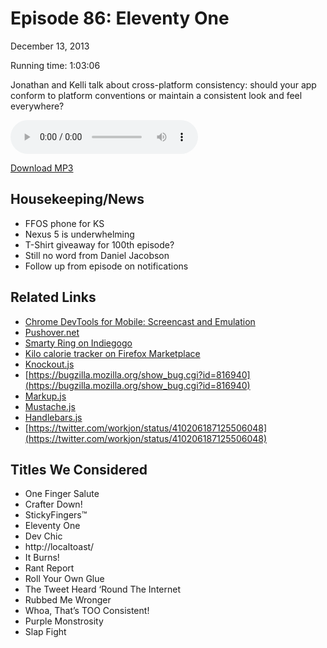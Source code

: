 Episode 86: Eleventy One
====
December 13, 2013

Running time: 1:03:06

Jonathan and Kelli talk about cross-platform consistency: should your app conform to platform conventions or maintain a consistent look and feel everywhere?

<audio preload="auto" controls>
    <source src="https://s3.amazonaws.com/nitch/Episode_86_Eleventy_One.mp3" type="audio/mpeg" />
    <source src="https://s3.amazonaws.com/nitch/Episode_86_Eleventy_One.ogg" type="audio/ogg" />
    Your browser does not support HTML5 audio. Please download the episode using the link below.
</audio>

[Download MP3](https://s3.amazonaws.com/nitch/Episode_86_Eleventy_One.mp3 "Episode 86: Eleventy One")

## Housekeeping/News

* FFOS phone for KS
* Nexus 5 is underwhelming
* T-Shirt giveaway for 100th episode?
* Still no word from Daniel Jacobson 
* Follow up from episode on notifications

## Related Links

* [Chrome DevTools for Mobile: Screencast and Emulation](http://www.html5rocks.com/en/tutorials/developertools/mobile/ "Chrome DevTools for Mobile: Screencast and Emulation - HTML5 Rocks")
* [Pushover.net](https://pushover.net/ "Pushover: Simple Mobile Notifications for Android and iOS")
* [Smarty Ring on Indiegogo](http://www.indiegogo.com/projects/smarty-ring "Smarty Ring | Indiegogo")
* [Kilo calorie tracker on Firefox Marketplace](https://marketplace.firefox.com/app/kilo/ "Firefox Marketplace")
* [Knockout.js](http://knockoutjs.com/ "Knockout : Home")
* [https://bugzilla.mozilla.org/show_bug.cgi?id=816940](https://bugzilla.mozilla.org/show_bug.cgi?id=816940)
* [Markup.js](https://github.com/adammark/Markup.js/ "Markup.js")
* [Mustache.js](http://mustache.github.io/ "&#123;&#123; mustache }}")
* [Handlebars.js](http://handlebarsjs.com/ "Handlebars.js: Minimal Templating on Steroids")
* [https://twitter.com/workjon/status/410206187125506048](https://twitter.com/workjon/status/410206187125506048)

## Titles We Considered

* One Finger Salute
* Crafter Down!
* StickyFingers™
* Eleventy One
* Dev Chic
* http://localtoast/
* It Burns!
* Rant Report
* Roll Your Own Glue
* The Tweet Heard ‘Round The Internet
* Rubbed Me Wronger
* Whoa, That’s TOO Consistent!
* Purple Monstrosity
* Slap Fight